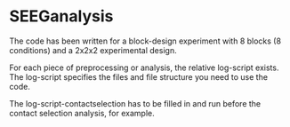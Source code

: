 # SEEGanalysis

The code has been written for a block-design experiment with 8 blocks (8 conditions) and a 2x2x2 experimental design.

For each piece of preprocessing or analysis, the relative log-script exists. 
The log-script specifies the files and file structure you need to use the code. 

The log-script-contactselection has to be filled in and run before the contact selection analysis, for example. 
